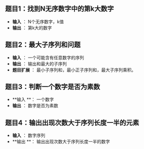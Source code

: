## 题目1：找到N无序数字中的第k大数字
- **输入** ： N个无序数字，k值
- **输出** ： 第k大的数字

## 题目2：最大子序列和问题
- **输入** ： 一个可能含有任意数字的序列
- **输出** ： 输出和最大的子序列
- **题目扩展** ： 最小子序列和，最小正子序列和，最大子序列乘积。

## 题目3：判断一个数字是否为素数
- **输入 **： 一个数字
- **输出** ： 数字是否为素数

## 题目4：输出出现次数大于序列长度一半的元素
- **输入** ： 数字序列
- **输出 **： 输出出现次数大于序列长度一半的数字